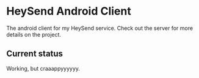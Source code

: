 HeySend Android Client
=========

The android client for my HeySend service. Check out the server for more details on the project.

Current status
--------------

Working, but craaappyyyyyy.